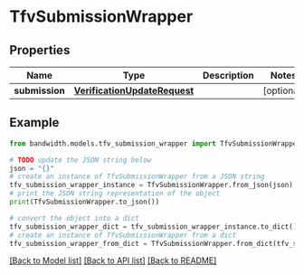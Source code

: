 # TfvSubmissionWrapper


## Properties

Name | Type | Description | Notes
------------ | ------------- | ------------- | -------------
**submission** | [**VerificationUpdateRequest**](VerificationUpdateRequest.md) |  | [optional] 

## Example

```python
from bandwidth.models.tfv_submission_wrapper import TfvSubmissionWrapper

# TODO update the JSON string below
json = "{}"
# create an instance of TfvSubmissionWrapper from a JSON string
tfv_submission_wrapper_instance = TfvSubmissionWrapper.from_json(json)
# print the JSON string representation of the object
print(TfvSubmissionWrapper.to_json())

# convert the object into a dict
tfv_submission_wrapper_dict = tfv_submission_wrapper_instance.to_dict()
# create an instance of TfvSubmissionWrapper from a dict
tfv_submission_wrapper_from_dict = TfvSubmissionWrapper.from_dict(tfv_submission_wrapper_dict)
```
[[Back to Model list]](../README.md#documentation-for-models) [[Back to API list]](../README.md#documentation-for-api-endpoints) [[Back to README]](../README.md)


